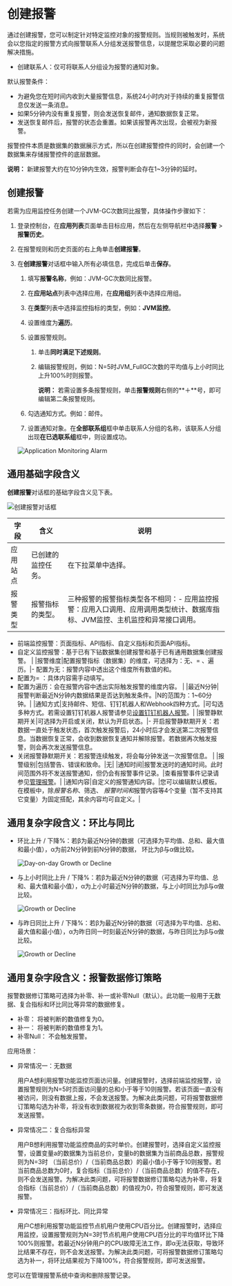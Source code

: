 # 创建报警

通过创建报警，您可以制定针对特定监控对象的报警规则。当规则被触发时，系统会以您指定的报警方式向报警联系人分组发送报警信息，以提醒您采取必要的问题解决措施。

-   创建联系人：仅可将联系人分组设为报警的通知对象。

默认报警条件：

-   为避免您在短时间内收到大量报警信息，系统24小时内对于持续的重复报警信息仅发送一条消息。
-   如果5分钟内没有重复报警，则会发送恢复邮件，通知数据恢复正常。
-   发送恢复邮件后，报警的状态会重置。如果该报警再次出现，会被视为新报警。

报警控件本质是数据集的数据展示方式，所以在创建报警控件的同时，会创建一个数据集来存储报警控件的底层数据。

**说明：** 新建报警大约在10分钟内生效，报警判断会存在1~3分钟的延时。

## 创建报警

若需为应用监控任务创建一个JVM-GC次数同比报警，具体操作步骤如下：

1.  登录控制台，在**应用列表**页面单击目标应用，然后在左侧导航栏中选择**报警** \> **报警历史**。

2.  在报警规则和历史页面的右上角单击**创建报警**。

3.  在**创建报警**对话框中输入所有必填信息，完成后单击**保存**。

    1.  填写**报警名称**，例如：JVM-GC次数同比报警。

    2.  在**应用站点**列表中选择应用，在**应用组**列表中选择应用组。

    3.  在**类型**列表中选择监控指标的类型，例如：**JVM监控**。

    4.  设置维度为**遍历**。

    5.  设置报警规则。

        1.  单击**同时满足下述规则**。
        2.  编辑报警规则，例如：N=5时JVM\_FullGC次数的平均值与上小时同比上升100%时则报警。

            **说明：** 若需设置多条报警规则，单击**报警规则**右侧的**＋**号，即可编辑第二条报警规则。

    6.  勾选通知方式。例如：邮件。

    7.  设置通知对象。在**全部联系组**框中单击联系人分组的名称，该联系人分组出现**在已选联系组**框中，则设置成功。

    ![Application Monitoring Alarm](https://static-aliyun-doc.oss-accelerate.aliyuncs.com/assets/img/zh-CN/6966613061/p174561.png)


## 通用基础字段含义

**创建报警**对话框的基础字段含义见下表。

![创建报警对话框](https://static-aliyun-doc.oss-accelerate.aliyuncs.com/assets/img/zh-CN/7966613061/p174562.png)

|字段|含义|说明|
|--|--|--|
|应用站点|已创建的监控任务。|在下拉菜单中选择。|
|报警类型|报警指标的类型。|三种报警的报警指标类型各不相同：-   应用监控报警：应用入口调用、应用调用类型统计、数据库指标、JVM监控、主机监控和异常接口调用。
-   前端监控报警：页面指标、API指标、自定义指标和页面API指标。
-   自定义监控报警：基于已有下钻数据集创建报警和基于已有通用数据集创建报警。 |
|报警维度|配置报警指标（数据集）的维度，可选择为：无、= 、遍历。|-   配置为无：报警内容中透出这个维度所有数值的和。
-   配置为= ：具体内容需手动填写。
-   配置为遍历：会在报警内容中透出实际触发报警的维度内容。 |
|最近N分钟|报警判断最近N分钟内数据结果是否达到触发条件。|N的范围为：1~60分钟。|
|通知方式|支持邮件、短信、钉钉机器人和Webhook四种方式。|可勾选多种方式。若需设置钉钉机器人报警请参见[设置钉钉机器人报警]()。|
|报警静默期开关|可选择为开启或关闭，默认为开启状态。|-   开启报警静默期开关：若数据一直处于触发状态，首次触发报警后，24小时后才会发送第二次报警信息。当数据恢复正常，会收到数据恢复通知并解除报警。若数据再次触发报警，则会再次发送报警信息。
-   关闭报警静默期开关：若报警连续触发，将会每分钟发送一次报警信息。 |
|报警级别|包括警告、错误和致命。|无|
|通知时间|报警发送时的通知时间。此时间范围外将不发送报警通知，但仍会有报警事件记录。|查看报警事件记录请参见[管理报警]()。|
|通知内容|自定义的报警通知内容。|您可以编辑默认模板。在模板中，除$报警名称、$筛选、 $报警时间和$报警内容等4个变量（暂不支持其它变量）为固定搭配，其余内容均可自定义。|

## 通用复杂字段含义：环比与同比

-   环比上升 / 下降%：若β为最近N分钟的数据（可选择为平均值、总和、最大值和最小值），α为前2N分钟到前N分钟的数据， 环比为β与α做比较。

    ![Day-on-day Growth or Decline](https://static-aliyun-doc.oss-accelerate.aliyuncs.com/assets/img/zh-CN/7966613061/p174583.png)

-   与上小时同比上升 / 下降%：若β为最近N分钟的数据（可选择为平均值、总和、最大值和最小值），α为上小时最近N分钟的数据，与上小时同比为β与α做比较。

    ![Growth or Decline](https://static-aliyun-doc.oss-accelerate.aliyuncs.com/assets/img/zh-CN/7966613061/p174585.png)

-   与昨日同比上升 / 下降%：若β为最近N分钟的数据（可选择为平均值、总和、最大值和最小值），α为昨日同一时刻最近N分钟的数据，与昨日同比为β与α做比较。

    ![Growth or Decline](https://static-aliyun-doc.oss-accelerate.aliyuncs.com/assets/img/zh-CN/7966613061/p174586.png)


## 通用复杂字段含义：报警数据修订策略

报警数据修订策略可选择为补零、补一或补零Null（默认）。此功能一般用于无数据、复合指标和环比同比等异常的数据修复。

-   补零： 将被判断的数值修复为0。
-   补一： 将被判断的数值修复为1。
-   补零Null： 不会触发报警。

应用场景：

-   异常情况一：无数据

    用户A想利用报警功能监控页面访问量。创建报警时，选择前端监控报警，设置报警规则为N=5时页面访问量的总和小于等于10则报警。若该页面一直没有被访问，则没有数据上报，不会发送报警。为解决此类问题，可将报警数据修订策略勾选为补零，将没有收到数据视为收到零条数据，符合报警规则，即可发送报警。

-   异常情况二：复合指标异常

    用户B想利用报警功能监控商品的实时单价。创建报警时，选择自定义监控报警，设置变量a的数据集为当前总价，变量b的数据集为当前商品总数，报警规则为N=3时 （当前总价）/（当前商品总数）的最小值小于等于10则报警。若当前商品总数为0时，复合指标（当前总价）/（当前商品总数）的值不存在，则不会发送报警。为解决此类问题，可将报警数据修订策略勾选为补零，将复合指标（当前总价）/（当前商品总数）的值视为0，符合报警规则，即可发送报警。

-   异常情况三：指标环比、同比异常

    用户C想利用报警功能监控节点机用户使用CPU百分比。创建报警时，选择应用监控，设置报警规则为N=3时节点机用户使用CPU百分比的平均值环比下降100%则报警。若最近N分钟用户的CPU故障无法工作，即α无法获取，导致环比结果不存在，则不会发送报警。为解决此类问题，可将报警数据修订策略勾选为补一，将环比结果视为下降100%，符合报警规则，即可发送报警。


您可以在管理报警系统中查询和删除报警记录。

